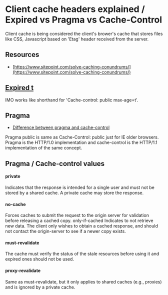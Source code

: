 # Client cache headers explained / Expired vs Pragma vs Cache-Control

Client cache is being considered the client's brower's cache that stores files
like CSS, Javascript based on 'Etag' header received from the server.

## Resources
* [https://www.sitepoint.com/solve-caching-conundrums/](https://www.sitepoint.com/solve-caching-conundrums/)

## [Expired t](http://nginx.org/en/docs/http/ngx_http_headers_module.html#expires)
IMO works like shorthand for 'Cache-control: public  max-age=t'.

## Pragma
* [Difference between pragma and cache-control](https://stackoverflow.com/questions/10314174/difference-between-pragma-and-cache-control-headers)

Pragma public is same as Cache-Control: public just for IE older browsers. 
Pragma is the HTTP/1.0 implementation and cache-control is the HTTP/1.1 implementation of the same concept.

## Pragma / Cache-control values

#### private
Indicates that the response is intended for a single user and must not be stored by a shared cache. A private cache may store the response.

#### no-cache
Forces caches to submit the request to the origin server for validation before releasing a cached copy.
only-if-cached
Indicates to not retrieve new data. The client only wishes to obtain a cached response, and should not contact the origin-server to see if a newer copy exists.

#### must-revalidate
The cache must verify the status of the stale resources before using it and expired ones should not be used.

#### proxy-revalidate
Same as must-revalidate, but it only applies to shared caches (e.g., proxies) and is ignored by a private cache.
